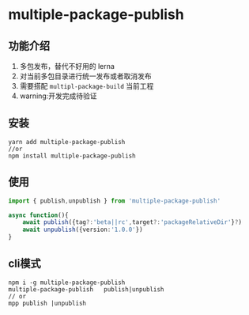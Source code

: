 # multiple-package-publish

## 功能介绍

1. 多包发布，替代不好用的 lerna
2. 对当前多包目录进行统一发布或者取消发布
3. 需要搭配 `multipl-package-build` 当前工程
2. warning:开发完成待验证

## 安装

``` 
yarn add multiple-package-publish 
//or 
npm install multiple-package-publish 
```

## 使用   

``` ts
import { publish,unpublish } from 'multiple-package-publish'

async function(){
    await publish({tag?:'beta||rc',target?:'packageRelativeDir'}?)
    await unpublish({version:'1.0.0'})
}

```

## cli模式

``` shell
npm i -g multiple-package-publish
multiple-package-publish   publish|unpublish
// or 
mpp publish |unpublish
```

 
